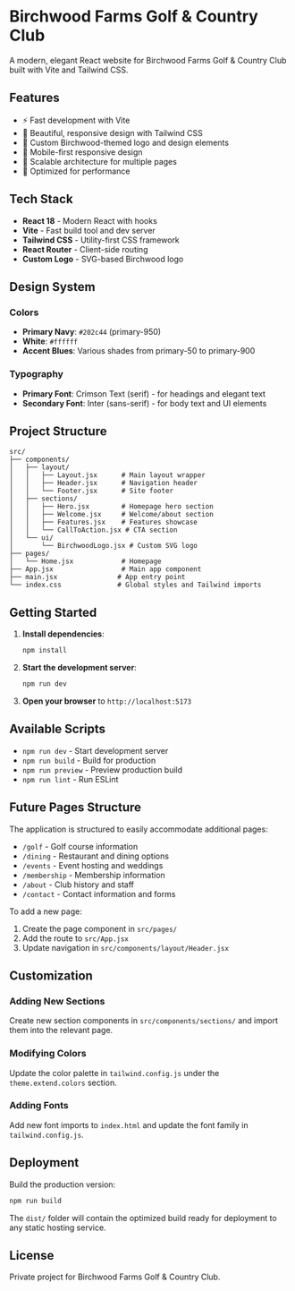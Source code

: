 # Birchwood Farms Golf & Country Club

A modern, elegant React website for Birchwood Farms Golf & Country Club built with Vite and Tailwind CSS.

## Features

- ⚡ Fast development with Vite
- 🎨 Beautiful, responsive design with Tailwind CSS
- 🌳 Custom Birchwood-themed logo and design elements
- 📱 Mobile-first responsive design
- 🎯 Scalable architecture for multiple pages
- 🚀 Optimized for performance

## Tech Stack

- **React 18** - Modern React with hooks
- **Vite** - Fast build tool and dev server
- **Tailwind CSS** - Utility-first CSS framework
- **React Router** - Client-side routing
- **Custom Logo** - SVG-based Birchwood logo

## Design System

### Colors
- **Primary Navy**: `#202c44` (primary-950)
- **White**: `#ffffff`
- **Accent Blues**: Various shades from primary-50 to primary-900

### Typography
- **Primary Font**: Crimson Text (serif) - for headings and elegant text
- **Secondary Font**: Inter (sans-serif) - for body text and UI elements

## Project Structure

```
src/
├── components/
│   ├── layout/
│   │   ├── Layout.jsx      # Main layout wrapper
│   │   ├── Header.jsx      # Navigation header
│   │   └── Footer.jsx      # Site footer
│   ├── sections/
│   │   ├── Hero.jsx        # Homepage hero section
│   │   ├── Welcome.jsx     # Welcome/about section
│   │   ├── Features.jsx    # Features showcase
│   │   └── CallToAction.jsx # CTA section
│   └── ui/
│       └── BirchwoodLogo.jsx # Custom SVG logo
├── pages/
│   └── Home.jsx            # Homepage
├── App.jsx                 # Main app component
├── main.jsx               # App entry point
└── index.css              # Global styles and Tailwind imports
```

## Getting Started

1. **Install dependencies**:
   ```bash
   npm install
   ```

2. **Start the development server**:
   ```bash
   npm run dev
   ```

3. **Open your browser** to `http://localhost:5173`

## Available Scripts

- `npm run dev` - Start development server
- `npm run build` - Build for production
- `npm run preview` - Preview production build
- `npm run lint` - Run ESLint

## Future Pages Structure

The application is structured to easily accommodate additional pages:

- `/golf` - Golf course information
- `/dining` - Restaurant and dining options
- `/events` - Event hosting and weddings
- `/membership` - Membership information
- `/about` - Club history and staff
- `/contact` - Contact information and forms

To add a new page:
1. Create the page component in `src/pages/`
2. Add the route to `src/App.jsx`
3. Update navigation in `src/components/layout/Header.jsx`

## Customization

### Adding New Sections
Create new section components in `src/components/sections/` and import them into the relevant page.

### Modifying Colors
Update the color palette in `tailwind.config.js` under the `theme.extend.colors` section.

### Adding Fonts
Add new font imports to `index.html` and update the font family in `tailwind.config.js`.

## Deployment

Build the production version:
```bash
npm run build
```

The `dist/` folder will contain the optimized build ready for deployment to any static hosting service.

## License

Private project for Birchwood Farms Golf & Country Club.
